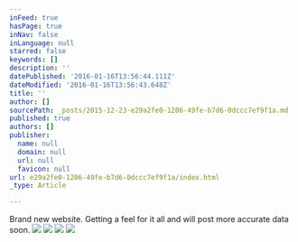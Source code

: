 ```yaml
---
inFeed: true
hasPage: true
inNav: false
inLanguage: null
starred: false
keywords: []
description: ''
datePublished: '2016-01-16T13:56:44.111Z'
dateModified: '2016-01-16T13:56:43.648Z'
title: ''
author: []
sourcePath: _posts/2015-12-23-e29a2fe0-1206-49fe-b7d6-0dccc7ef9f1a.md
published: true
authors: []
publisher:
  name: null
  domain: null
  url: null
  favicon: null
url: e29a2fe0-1206-49fe-b7d6-0dccc7ef9f1a/index.html
_type: Article

---
```

Brand new website. Getting a feel for it all and will post more accurate data soon. ![](https://the-grid-user-content.s3-us-west-2.amazonaws.com/aff1971e-133d-42cf-a8ba-65db242a90f2.jpg)
![](https://the-grid-user-content.s3-us-west-2.amazonaws.com/c45f1125-7d48-46d6-bde1-9ff3d215083e.jpg)
![](https://the-grid-user-content.s3-us-west-2.amazonaws.com/ca4adb63-2205-4676-8e75-0c5b0210bf5f.jpg)
![](https://the-grid-user-content.s3-us-west-2.amazonaws.com/a00047b3-39d1-4fb4-b849-e908decad165.jpg)